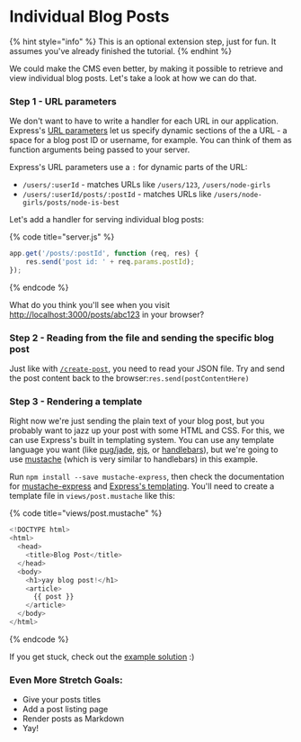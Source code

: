 # Individual Blog Posts

{% hint style="info" %}
This is an optional extension step, just for fun. It assumes you've already finished the tutorial.
{% endhint %}

We could make the CMS even better, by making it possible to retrieve and view individual blog posts.  Let's take a look at how we can do that.

### Step 1 - URL parameters

We don't want to have to write a handler for each URL in our application. Express's [URL parameters](https://expressjs.com/en/guide/routing.html#route-parameters) let us specify dynamic sections of the a URL - a space for a blog post ID or username, for example. You can think of them as function arguments being passed to your server.

Express's URL parameters use a `:` for dynamic parts of the URL:

* `/users/:userId` - matches URLs like `/users/123`, `/users/node-girls`
* `/users/:userId/posts/:postId` - matches URLs like `/users/node-girls/posts/node-is-best`

Let's add a handler for serving individual blog posts:

{% code title="server.js" %}
```javascript
app.get('/posts/:postId', function (req, res) {
    res.send('post id: ' + req.params.postId);
});
```
{% endcode %}

What do you think you'll see when you visit [http://localhost:3000/posts/abc123](http://localhost:3000/posts/abc123) in your browser?

### Step 2 - Reading from the file and sending the specific blog post

Just like with [`/create-post`](https://github.com/node-girls/express-workshop/blob/master/step08.md#reading-from-your-hard-drive), you need to read your JSON file. Try and send the post content back to the browser:`res.send(postContentHere)`

### Step 3 - Rendering a template

Right now we're just sending the plain text of your blog post, but you probably want to jazz up your post with some HTML and CSS. For this, we can use Express's built in templating system. You can use any template language you want \(like [pug/jade](https://pugjs.org/), [ejs](http://www.embeddedjs.com/), or [handlebars](http://handlebarsjs.com/)\), but we're going to use [mustache](https://mustache.github.io/) \(which is very similar to handlebars\) in this example.

Run `npm install --save mustache-express`, then check the documentation for [mustache-express](https://www.npmjs.com/package/mustache-express) and [Express's templating](http://expressjs.com/en/guide/using-template-engines.html). You'll need to create a template file in `views/post.mustache` like this:

{% code title="views/post.mustache" %}
```javascript
<!DOCTYPE html>
<html>
  <head>
    <title>Blog Post</title>
  </head>
  <body>
    <h1>yay blog post!</h1>
    <article>
      {{ post }}
    </article>
  </body>
</html>
```
{% endcode %}

If you get stuck, check out the [example solution](https://github.com/node-girls/express-workshop-complete/tree/templating) :\)

### Even More Stretch Goals:

* Give your posts titles
* Add a post listing page
* Render posts as Markdown
* Yay!

